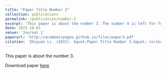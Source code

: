 ```yaml
---
title: "Paper Title Number 2"
collection: publications
permalink: /publication/number-2
excerpt: 'This paper is about the number 3. The number 4 is left for future work.'
date: 2015-10-01
venue: 'Journal 1'
paperurl: 'http://academicpages.github.io/files/paper3.pdf'
citation: 'Zhiyuan Li. (2015). &quot;Paper Title Number 3.&quot; <i>Journal 1</i>. 1(3).'
---
```

This paper is about the number 3. 

Download paper [here](http://academicpages.github.io/files/paper3.pdf)

